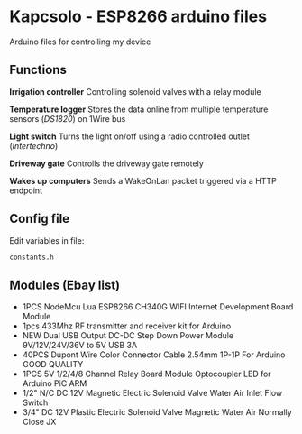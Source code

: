 # Kapcsolo - ESP8266 arduino files
Arduino files for controlling my device

## Functions

**Irrigation controller**
Controlling solenoid valves with a relay module

**Temperature logger**
Stores the data online from multiple temperature sensors (_DS1820_) on 1Wire bus

**Light switch**
Turns the light on/off using a radio controlled outlet (_Intertechno_)

**Driveway gate**
Controlls the driveway gate remotely

**Wakes up computers**
Sends a WakeOnLan packet triggered via a HTTP endpoint

## Config file
Edit variables in file:
```sh
constants.h
```

## Modules (Ebay list)
* 1PCS NodeMcu Lua ESP8266 CH340G WIFI Internet Development Board Module
* 1pcs 433Mhz RF transmitter and receiver kit for Arduino
* NEW Dual USB Output DC-DC Step Down Power Module 9V/12V/24V/36V to 5V USB 3A
* 40PCS Dupont Wire Color Connector Cable 2.54mm 1P-1P For Arduino GOOD QUALITY
* 1PCS 5V 1/2/4/8 Channel Relay Board Module Optocoupler LED for Arduino PiC ARM 
* 1/2" N/C DC 12V Magnetic Electric Solenoid Valve Water Air Inlet Flow Switch
* 3/4" DC 12V Plastic Electric Solenoid Valve Magnetic Water Air Normally Close JX
